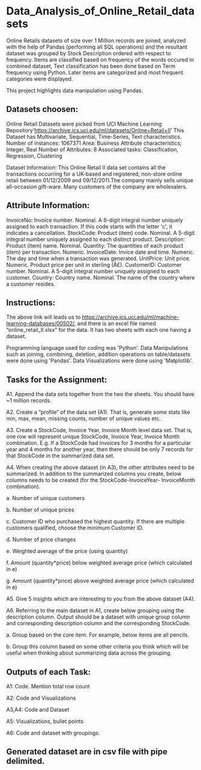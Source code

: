 # Data_Analysis_of_Online_Retail_datasets
Online Retails datasets of size over 1 Million records are joined, analyzed with the help of Pandas (performing all SQL operations) and the resultant dataset was grouped by Stock Description ordered with respect to frequency. Items are classified based on frequency of the words occured in combined dataset, Text classification has been done based on Term frequency using Python. Later items are categorized and most frequent categories were displayed.


This project highlights data manipulation using Pandas.


## Datasets choosen: 
Online Retail Datasets were picked from UCI Machine Learning Repository'https://archive.ics.uci.edu/ml/datasets/Online+Retail+II' 
This Dataset has Multivariate, Sequential, Time-Series, Text characteristics. 
Number of instances: 1067371
Area: Business
Attribute characteristics; Integer, Real
Number of Attributes: 8
Associated tasks: Classification, Regression, Clustering

Dataset Information: This Online Retail II data set contains all the transactions occurring for a UK-based and registered, non-store online retail between 01/12/2009 and 09/12/2011.The company mainly sells unique all-occasion gift-ware. Many customers of the company are wholesalers.


## Attribute Information:

InvoiceNo: Invoice number. Nominal. A 6-digit integral number uniquely assigned to each transaction. If this code starts with the letter 'c', it indicates a cancellation.
StockCode: Product (item) code. Nominal. A 5-digit integral number uniquely assigned to each distinct product.
Description: Product (item) name. Nominal.
Quantity: The quantities of each product (item) per transaction. Numeric.
InvoiceDate: Invice date and time. Numeric. The day and time when a transaction was generated.
UnitPrice: Unit price. Numeric. Product price per unit in sterling (Â£).
CustomerID: Customer number. Nominal. A 5-digit integral number uniquely assigned to each customer.
Country: Country name. Nominal. The name of the country where a customer resides.


## Instructions:
The above link will leads us to https://archive.ics.uci.edu/ml/machine-learning-databases/00502/, and there is an excel file named “online_retail_II.xlsx” for the data. It has two sheets with each one having a dataset.


Programming language used for coding was 'Python'. 
Data Manipulations such as joining, combining, deletion, addition operations on table/datasets were done using 'Pandas'.
Data Visualizations were done using 'Matplotlib'.


## Tasks for the Assignment:

A1. Append the data sets together from the two the sheets. You should have ~1 million records.

A2. Create a “profile” of the data set (A1). That is, generate some stats like min, max, mean, missing counts, number of unique values etc.

A3. Create a StockCode, Invoice Year, Invoice Month level data set. That is, one row will represent unique StockCode, Invoice Year, Invoice Month combination. E.g. If a StockCode had invoices for 3 months for a particular year and 4 months for another year, then there should be only 7 records for that StockCode in the summarized data set.

A4. When creating the above dataset (in A3), the other attributes need to be summarized. In addition to the summarized columns you create, below columns needs to be created (for the StockCode-InvoiceYear- InvoiceMonth combination).

a. Number of unique customers

b. Number of unique prices

c. Customer ID who purchased the highest quantity. If there are multiple customers qualified, choose the minimum Customer ID.

d. Number of price changes

e. Weighted average of the price (using quantity)

f. Amount (quantity*price) below weighted average price (which calculated in e)

g. Amount (quantity*price) above weighted average price (which calculated in e)

A5. Give 5 insights which are interesting to you from the above dataset (A4).

A6. Referring to the main dataset in A1, create below grouping using the description column. Output should be a dataset with unique group column and corresponding description column and the corresponding StockCode.

a. Group based on the core item. For example, below items are all pencils.

b. Group this column based on some other criteria you think which will be useful when thinking about summarizing data across the grouping.

## Outputs of each Task:

A1: Code. Mention total row count

A2: Code and Visualizations

A3,A4: Code and Dataset

A5: Visualizations, bullet points

A6: Code and dataset with groupings.

## Generated dataset are in csv file with pipe delimited.
